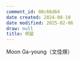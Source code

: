 ```yaml
---
comment_id: 08c66d64
date created: 2024-08-10
date modified: 2025-02-06
draw: null
title: 明星
---
```

Moon Ga-young（文佳煐）
